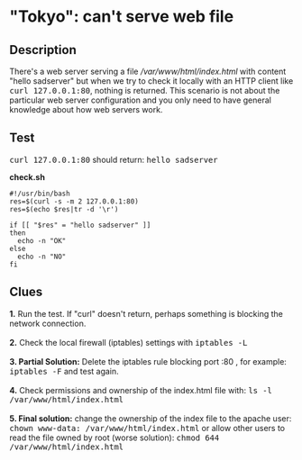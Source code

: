 # "Tokyo": can't serve web file

## Description

There's a web server serving a file <i>/var/www/html/index.html</i> with content "hello sadserver" but when we try to check it locally with an HTTP client like <kbd>curl 127.0.0.1:80</kbd>, nothing is returned. This scenario is not about the particular web server configuration and you only need to have general knowledge about how web servers work.

## Test

<kbd>curl 127.0.0.1:80</kbd> should return: <kbd>hello sadserver</kbd>

<b>check.sh</b>

```
#!/usr/bin/bash
res=$(curl -s -m 2 127.0.0.1:80)
res=$(echo $res|tr -d '\r')

if [[ "$res" = "hello sadserver" ]]
then
  echo -n "OK"
else
  echo -n "NO"
fi
```

## Clues

<b>1.</b> Run the test. If "curl" doesn't return, perhaps something is blocking the network connection.<br><br>
<b>2.</b> Check the local firewall (iptables) settings with <kbd>iptables -L</kbd><br><br>
<b>3. Partial Solution:</b> Delete the iptables rule blocking port :80 , for example: <kbd>iptables -F</kbd> and test again.<br><br>
<b>4.</b> Check permissions and ownership of the index.html file with: <kbd>ls -l /var/www/html/index.html</kbd><br><br>
<b>5. Final solution:</b> change the ownership of the index file to the apache user: <kbd>chown www-data: /var/www/html/index.html</kbd> or allow other users to read the file owned by root (worse solution): <kbd>chmod 644 /var/www/html/index.html</kbd><br><br>